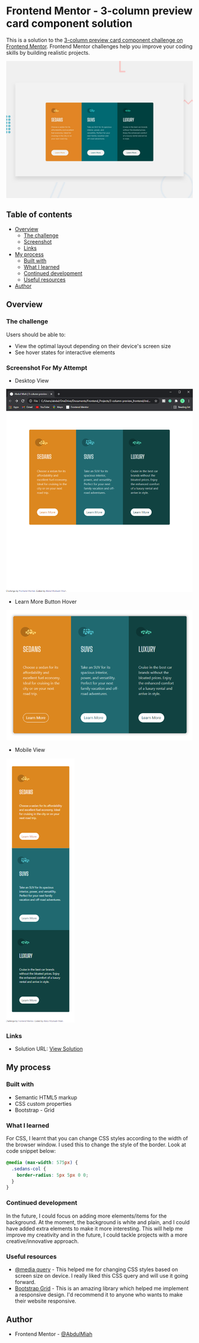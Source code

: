 # Frontend Mentor - 3-column preview card component solution

This is a solution to the [3-column preview card component challenge on Frontend Mentor](https://www.frontendmentor.io/challenges/3column-preview-card-component-pH92eAR2-). Frontend Mentor challenges help you improve your coding skills by building realistic projects.

![Design preview for the 3-column preview card component coding challenge](./design/desktop-preview.jpg)

## Table of contents

- [Overview](#overview)
  - [The challenge](#the-challenge)
  - [Screenshot](#screenshot-for-my-attempt)
  - [Links](#links)
- [My process](#my-process)
  - [Built with](#built-with)
  - [What I learned](#what-i-learned)
  - [Continued development](#continued-development)
  - [Useful resources](#useful-resources)
- [Author](#author)

## Overview

### The challenge

Users should be able to:

- View the optimal layout depending on their device's screen size
- See hover states for interactive elements

### Screenshot For My Attempt

- Desktop View

![My Attempt for 3-column preview card - desktop view](./images/myattempt-desktop-view.png)



- Learn More Button Hover

![My Attempt for 3-column preview card - learn more hover](./images/myattempt-desktop-learnMoreHover.png)



- Mobile View


![My Attempt for 3-column preview card - mobile view](./images/myattempt-mobile-view.png)


### Links

- Solution URL: [View Solution](https://abdulmiah.github.io/AbdulMiah_3-col-preview.github.io/)
<!-- - Live Site URL: [Add live site URL here](https://your-live-site-url.com) -->

## My process

### Built with

- Semantic HTML5 markup
- CSS custom properties
- Bootstrap - Grid

### What I learned

For CSS, I learnt that you can change CSS styles according to the width of the browser window. I used this to change the style of the border. Look at code snippet below:

```css
@media (max-width: 575px) {
  .sedans-col {
    border-radius: 5px 5px 0 0;
  }
}
```


### Continued development

In the future, I could focus on adding more elements/items for the background. At the moment, the background is white and plain, and I could have added extra elements to make it more interesting. This will help me improve my creativity and in the future, I could tackle projects with a more creative/innovative approach.


### Useful resources

- [@media query](https://stackoverflow.com/questions/21075983/how-to-use-particular-css-styles-based-on-screen-size-device/45695130) - This helped me for changing CSS styles based on screen size on device. I really liked this CSS query and will use it going forward.
- [Bootstrap Grid](https://getbootstrap.com/docs/5.0/layout/grid/) - This is an amazing library which helped me implement a responsive design. I'd recommend it to anyone who wants to make their website responsive.


## Author

- Frontend Mentor - [@AbdulMiah](https://www.frontendmentor.io/profile/AbdulMiah)
